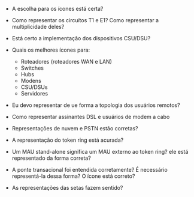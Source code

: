 - A escolha para os ícones está certa?

- Como representar os circuítos T1 e E1? Como representar a multiplicidade deles?

- Está certo a implementação dos dispositivos CSU/DSU?

- Quais os melhores ícones para:
    - Roteadores (roteadores WAN e LAN)
    - Switches
    - Hubs
    - Modens
    - CSU/DSUs
    - Servidores

    
- Eu devo representar de ue forma a topologia dos usuários remotos?

- Como representar assinantes DSL e usuários de modem a cabo

- Representações de nuvem e PSTN estão corretas?

- A representação do token ring está acurada?

- Um MAU stand-alone significa um MAU externo ao token ring? ele está representado da forma correta?

- A ponte transacional foi entendida corretamente? É necessário representá-la dessa forma? O ícone está correto?

- As representações das setas fazem sentido?





